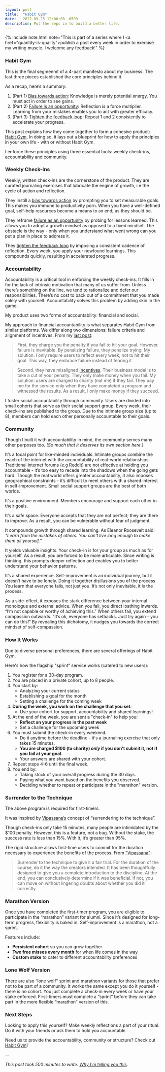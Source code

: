 ```yaml
---
layout: post
title:  "Habit Gym"
date:   2022-09-25 12:00:00 -0500
description: Put the reps in to build a better life.
---
```

{% include note.html note="This is part of a series where I <a href=\"quantity-is-quality\">publish a post every week in order to exercise my writing muscle</a>. I welcome any feedback!" %}

### Habit Gym

This is the final segmenmt of a 4-part manifesto about my business. The last three pieces established the core principles behind it.

As a recap, here’s a summary:

1. (Part 1) [Bias towards action]({{site.url}}/bias-towards-action): Knowledge is merely potential energy. You must act in order to see gains.
2. (Part 2) [Failure is an opportunity]({{site.url}}/failure-is-an-opportunity): Reflection is a force multiplier. Learning from your mistakes enables you to act with greater efficacy.
3. (Part 3) [Tighten the feedback loop]({{site.url}}/tighten-the-feedback-loop): Repeat 1 and 2 consistently to accelerate your progress.

This post explains how they come together to form a cohesive product: [Habit Gym](https://www.thehabitgym.com). In doing so, it lays out a blueprint for how to apply the principles in your own life - with or without Habit Gym.

I enforce these principles using three essential tools: weekly check-ins, accountability and community.

### Weekly Check-Ins

Weekly, written check-ins are the cornerstone of the product. They are curated journaling exercises that lubricate the engine of growth, i.e the cycle of action and reflection.

They instill a [bias towards action]({{site.url}}/bias-towards-action) by prompting you to set measurable goals. This makes you immune to productivity porn. When you have a well-defined goal, self-help resources become a means to an end; as they should be.

They reframe [failure as an opportunity]({{site.url}}/failure-is-an-opportunity) by probing for lessons learned. This allows you to adopt a growth mindset as opposed to a fixed mindset. The obstacle is the way - only when you understand what went wrong can you put a plan in place to address it.

They [tighten the feedback loop]({{site.url}}/tighten-the-feedback-loop) by imposing a consistent cadence of reflection. Every week, you apply your newfound learnings. This compounds quickly, resulting in accelerated progress.

### Accountability

Accountability is a critical tool in enforcing the weekly check-ins. It fills in for the lack of intrinsic motivation that many of us suffer from. Unless there’s something on the line, we tend to rationalize and defer our responsibilities. There’s no cost to back out of a commitment that you made solely with yourself. Accountability solves this problem by adding skin in the game.

My product uses two forms of accountability: financial and social.

My approach to financial accountability is what separates Habit Gym from similar platforms. We differ along two dimensions: failure criteria and alignment of incentives. From my [last post]({{site.url}}/tighten-the-feedback-loop):

> First, they charge you the penalty if you fail to hit your goal. However, failure is inevitable. By penalizing failure, they penalize trying. My solution: I only require users to reflect every week; not to hit their goal. This way, they embrace failure instead of fearing it.

> Second, they have misaligned [incentives](https://suketk.com/incentives). Their business model is to take a cut of your penalty. They only make money when you fail. My solution: users are charged to charity (not me) if they fail. They pay me for the service only when they have completed a program and witnessed the results. As a result, I only make money if they succeed.

I foster social accountability through community. Users are divided into small cohorts that serve as their social support group. Every week, their check-ins are published to the group. Due to the intimate group size (up to 8), members can hold each other personally accountable to their goals.

### Community

Though I built it with accountability in mind, the community serves many other purposes too. *(So much that it deserves its own section here.)*

It’s a focal point for like-minded individuals. Intimate groups combine the reach of the internet with the accountability of real-world relationships. Traditional internet forums (e.g Reddit) are not effective at holding you accountable - it’s too easy to recede into the shadows when the going gets hard. Though the real world offers greater accountability, it also imposes geographical constraints - it’s difficult to meet others with a shared interest in self-improvement. Small social support groups are the best of both worlds.

It’s a positive environment. Members encourage and support each other in their goals.

It’s a safe space. Everyone accepts that they are not perfect; they are there to improve. As a result, you can be vulnerable without fear of judgment.

It compounds growth through shared learning. As Eleanor Roosevelt said: *“Learn from the mistakes of others. You can't live long enough to make them all yourself.”*

It yields valuable insights. Your check-in is for your group as much as for yourself. As a result, you are forced to be more articulate. Since writing is thinking, this prompts deeper reflection and enables you to better understand your behavior patterns.

It’s a shared experience. Self-improvement is an individual journey, but it doesn’t have to be lonely. Doing it together disillusions you of the process. You learn that everyone fails, not just you. It’s not only inevitable, it *is* the process.

As a side-effect, it exposes the stark difference between your internal monologue and external advice. When you fail, you direct loathing inwards. “I’m not capable or worthy of achieving this.” When others fail, you extend compassion outwards. “It’s ok, everyone has setbacks. Just try again - you can do this!” By revealing this dichotomy, it nudges you towards the correct mindset of self-compassion.

### How It Works

Due to diverse personal preferences, there are several offerings of Habit Gym.

Here's how the flagship "sprint" service works (catered to new users):

1. You register for a 30-day program.
1. You are placed in a private cohort, up to 8 people.
1. You start by:
    * Analyzing your current status
    * Establishing a goal for the month
    * Setting a challenge for the coming week
1. **During the week, you work on the challenge that you set.**
    * Use your cohort for support, accountability and shared learnings!
1. At the end of the week, you are sent a "check-in" to help you:
    * **Reflect on your progress in the past week**
    * Set a challenge for the upcoming week
1. You must submit the check-in every weekend.
    * Do it anytime before the deadline - it's a journaling exercise that only takes 15 minutes.
    * **You are charged $100 (to charity) *only* if you don't submit it, not if you fail at your goal.**
    * Your answers are shared with your cohort.
1. Repeat steps 4-6 until the final week.
1. You end by:
    * Taking stock of your overall progress during the 30 days.
    * Paying what you want based on the benefits you observed.
    * Deciding whether to repeat or participate in the "marathon" version.

### Surrender to the Technique

The above program is required for first-timers.

It was inspired by [Vipassana’s]({{site.url}}/vipassana) concept of “surrendering to the technique”.

Though check-ins only take 15 minutes, many people are intimidated by the $100 penalty. However, this is a feature, not a bug. Without the stake, the success rate is less than 15%. With it, it’s greater than 95%.

The rigid structure allows first-time users to commit for the duration necessary to experience the benefits of the process. From ["Vipassana"]({{site.url}}/vipassana):

> Surrender to the technique to give it a fair trial. For the duration of the course, do it the way the creators intended. It has been thoughtfully designed to give you a complete introduction to the discipline. At the end, you can conclusively determine if it was beneficial. If not, you can move on without lingering doubts about whether you did it correctly.

### Marathon Version

Once you have completed the first-timer program, you are eligible to participate in the “marathon” variant for alumni. Since it’s designed for long-term progress, flexibility is baked in. Self-improvement is a marathon, not a sprint.

Features include:

* **Persistent cohort** so you can grow together
* **Two free misses every month** for when life comes in the way
* **Custom stake** to cater to different accountability preferences

### Lone Wolf Version

There are also “lone wolf” sprint and marathon variants for those that prefer not to be part of a community. It works the same except you do it yourself - there is no cohort. You just complete a check-in every week or have your stake enforced. First-timers must complete a “sprint” before they can take part in the more flexible “marathon” version of this.

### Next Steps

Looking to apply this yourself? Make weekly reflections a part of your ritual. Do it with your friends or ask them to hold you accountable.

Need us to provide the accountability, community or structure? Check out [Habit Gym](https://www.thehabitgym.com)!

--

*This post took 500 minutes to write. [Why I'm telling you this]({{site.url}}/peeling-back-the-curtain).*

